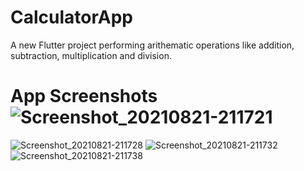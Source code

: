 # CalculatorApp

A new Flutter project performing arithematic operations like addition, subtraction, multiplication and division.

# App Screenshots![Screenshot_20210821-211721](https://user-images.githubusercontent.com/77538392/130329562-39adb258-66c5-4eec-ace4-fd771d6c4970.jpg)
![Screenshot_20210821-211728](https://user-images.githubusercontent.com/77538392/130329564-7d9e3813-e40c-45eb-a94c-ecc6cffd9b25.jpg)
![Screenshot_20210821-211732](https://user-images.githubusercontent.com/77538392/130329565-38f2aedf-c93a-448d-8237-e290b3c60d6d.jpg)
![Screenshot_20210821-211738](https://user-images.githubusercontent.com/77538392/130329567-74ba5b1b-6e4b-4569-ba08-3a155f64725a.jpg)

